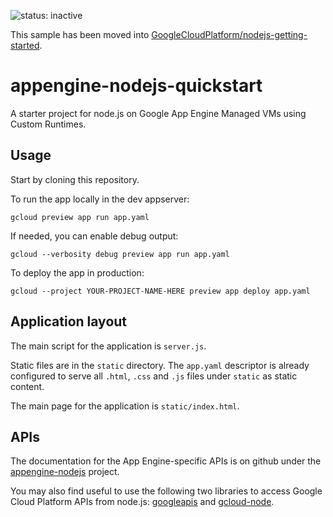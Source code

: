 ![status: inactive](https://img.shields.io/badge/status-inactive-red.svg)

This sample has been moved into [GoogleCloudPlatform/nodejs-getting-started](https://github.com/GoogleCloudPlatform/nodejs-getting-started).

# appengine-nodejs-quickstart

A starter project for node.js on Google App Engine Managed VMs using Custom Runtimes.

## Usage

Start by cloning this repository.

To run the app locally in the dev appserver:

~~~~
gcloud preview app run app.yaml
~~~~

If needed, you can enable debug output:

~~~~
gcloud --verbosity debug preview app run app.yaml
~~~~

To deploy the app in production:

~~~~
gcloud --project YOUR-PROJECT-NAME-HERE preview app deploy app.yaml
~~~~

## Application layout

The main script for the application is `server.js`.

Static files are in the `static` directory. The `app.yaml` descriptor is already configured to serve all `.html`, `.css` and `.js` files under `static` as static content.

The main page for the application is `static/index.html`.

## APIs

The documentation for the App Engine-specific APIs is on github under the [appengine-nodejs][1] project.

You may also find useful to use the following two libraries to access Google Cloud Platform APIs from node.js: [googleapis][2] and [gcloud-node][3].

[1]: https://github.com/GoogleCloudPlatform/appengine-nodejs
[2]: https://www.npmjs.org/package/googleapis
[3]: https://github.com/GoogleCloudPlatform/gcloud-node
